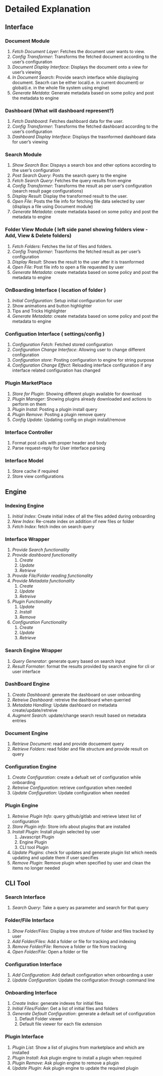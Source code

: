 # Detailed Explanation

## Interface

### Document Module

1. _Fetch Document Layer_: Fetches the document user wants to view.
2. _Config Transformer_: Transforms the fetched document according to the user’s configuration
3. _Document Display Interface_: Displays the document onto a view for user’s viewing
4. _In Document Search_: Provide search interface while displaying document. Seacrh can be either local(i.e. in current document) or global(i.e. in the whole file system using engine)
5. _Generate Metdata_: Generate metadata based on some policy and post the metadata to engine

### Dashboard (What will dashboard represent?)

1. _Fetch Dashboard_: Fetches dashboard data for the user.
2. _Config Transformer_: Transforms the fetched dashboard according to the user’s configuration
3. _Dashboard Display Interface_: Displays the trasnformed dashboard data for user’s viewing

### Search Module

1. _Show Search Box_: Dispays a search box and other options according to the user’s configuration
2. _Post Search Query_: Posts the search query to the engine
3. _Fetch Search Query_: Fetches the query results from engine
4. _Config Transformer_: Transforms the result as per user’s configuration (search result page configurations)
5. _Display Result_: Display the transformed result to the user.
6. _Open File_: Posts the file info for fetching file data selected by user (displays a file using Document module)
7. _Generate Metadata_: create metadata based on some policy and post the metadata to engine

### Folder View Module ( left side panel showing folders view - Add, View & Delete folders)

1. _Fetch Folders_: Fetches the list of files and folders. 
2. _Config Transformer_: Trasnforms the fetched result as per user’s configuration
3. _Display Result_: Shows the result to the user after it is trasnformed
4. _Open File_: Post file info to open a file requested by user
5. _Generate Metadata_: create metadata based on some policy and post the metadata to engine

### OnBoarding Interface ( location of folder )

1. _Initial Configuration_: Setup initial configuration for user
2. Show animations and button highlighter
3. Tips and Tricks Highlighter
4. _Generate Metadata_: create metadata based on some policy and post the metadata to engine

### Configuation Interface ( settings/config )

1. _Configuration Fetch_: Fetched stored configuration
2. _Configuration Change Interface_: Allowing user to change different configuration
3. _Configuration store_: Posting configuration to engine for string purpose
4. _Configuration Change Effect_: Reloading interface configuration if any interface related configuration has changed

### Plugin MarketPlace

1. _Store for Plugin_: Showing different plugin available for download
2. _Plugin Manager_: Showing plugins already downloaded and actions to perform on them
3. _Plugin Instal_: Posting a plugin install query
4. _Plugin Remove_: Posting a plugin remove query
5. _Config Update_: Updating config on plugin install/remove

### Interface Controller

1. Format post calls with proper header and body
2. Parse request-reply for User interface parsing

### Interface Model

1. Store cache if required
2. Store view configurations


## Engine

### Indexing Engine

1. _Initial Index_: Create initial index of all the files added during onboarding
2. _New Index_: Re-create index on addition of new files or folder
3. _Fetch Index_: fetch index on search query

### Interface Wrapper

1. _Provide Search functionality_
2. _Provide dashboard functionality_
   1. _Create_
   2. _Update_
   3. _Retrieve_
3. _Provide File/Folder reading functionality_
4. _Provide Metadata functionality_
   1. _Create_
   2. _Update_
   3. _Retreive_
5. _Plugin Functionality_
   1. _Update_
   2. _Install_
   3. _Remove_
6. _Configuration Functionality_
   1. _Create_
   2. _Update_
   3. _Retrieve_

### Search Engine Wrapper

1. _Query Generator_: generate query based on search input
2. _Result Formater_: format the results provided by search engine for cli or user interface 

### DashBoard Engine

1. _Create Dashboard_: generate the dashboard on user onboarding
2. _Retreive Dashboard_: retreive the dashboard when querried
3. _Metadata Handling_: Update dashboard on metadata create/update/retreive
4. _Augment Search_: update/change search result based on metadata entries

### Document Engine

1. _Retrieve Document_: read and provide docuement query
2. _Retrieve Folders_: read folder and file structure and provide result on query

### Configuration Engine

1. _Create Configuration_: create a defualt set of configuration while onboarding
2. _Retreive Configuration_: retrieve configuration when needed
3. _Update Configuration_: Update configuration when needed

### Plugin Engine

1. _Retreive Plugin Info_: query github/gitlab and retrieve latest list of configuration
2. _Store Plugin info_: Store info about plugins that are installed
3. _Install Plugin_: Install plugin selected by user
   1. Javascript Plugin
   2. Engine Plugin
   3. CLI tool Plugin
4. _Update Plugins_: check for updates and generate plugin list which needs updating and update them if user specifies
5. _Remove Plugin_: Remove plugin when specified by user and clean the items no longer needed



## CLI Tool

### Search Interface

1. _Search Query_: Take a query as parameter and search for that query

### Folder/File Interface

1. _Show Folder/Files_: Display a tree struture of folder and files tracked by user
2. _Add Folder/Files_: Add a folder or file for tracking and indexing
3. _Remove Folder/File_: Remove a folder or file from tracking
4. _Open Folder/File_: Open a folder or file

### Configuration Interface

1. _Add Configuration_: Add default configuration when onboarding a user
2. _Update Configuration_: Update the configuration through command line

### Onboarding Interface

1. _Create Index_: generate indexes for initial files
2. _Initial Files/Folder_: Get a list of initial files and folders
3. _Generate Default Configuration_: generate a default set of configuration 
   1. Default Folder viewer
   2. Default file viewer for each file extension

### Plugin Interface

1. _Plugin List_: Show a list of plugins from marketplace and which are installed
2. _Plugin Install_: Ask plugin engine to install a plugin when required
3. _Plugin Remove_: Ask plugin engine to remove a plugin
4. _Update Plugin_: Ask plugin engine to update the required plugin